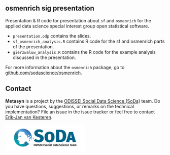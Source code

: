 ## osmenrich sig presentation
Presentation & R code for presentation about `sf` and `osmenrich` for the applied data science special interest group open statistical software.

- `presentation.odp` contains the slides.
- `sf_osmenrich_analysis.R` contains R code for the sf and osmenrich parts of the presentation.
- `gierzwaluw_analysis.R` contains the R code for the example analysis discussed in the presentation.

For more information about the `osmenrich` package, go to [github.com/sodascience/osmenrich](https://github.com/sodascience/osmenrich).

## Contact

**Metasyn** is a project by the [ODISSEI Social Data Science (SoDa)](https://odissei-data.nl/nl/soda/) team.
Do you have questions, suggestions, or remarks on the technical implementation? File an issue in the issue tracker or feel free to contact [Erik-Jan van Kesteren](https://github.com/vankesteren).

<img src="soda.png" alt="SoDa logo" width="250px"/> 
